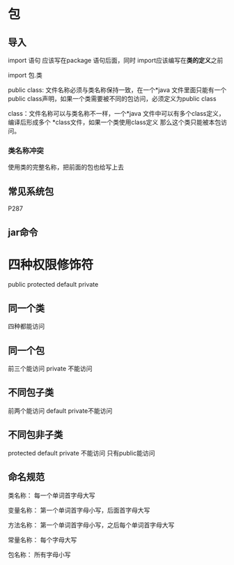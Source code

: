 # 包

## 导入

import 语句 应该写在package 语句后面，同时 import应该编写在**类的定义**之前

import  包.类

public class:   文件名称必须与类名称保持一致，在一个*java 文件里面只能有一个public class声明，如果一个类需要被不同的包访问，必须定义为public class

class：文件名称可以与类名称不一样，一个*java 文件中可以有多个class定义，编译后形成多个     *class文件，如果一个类使用class定义  那么这个类只能被本包访问。

### 类名称冲突

使用类的完整名称，把前面的包也给写上去

## 常见系统包

P287

## jar命令

# 四种权限修饰符

public   protected default private

## 同一个类

四种都能访问

## 同一个包

前三个能访问  private 不能访问

## 不同包子类

前两个能访问  default private不能访问

## 不同包非子类

protected default private 不能访问 只有public能访问

## 命名规范

类名称： 每一个单词首字母大写

变量名称：   第一个单词首字母小写，后面首字母大写

方法名称：  第一个单词首字母小写，之后每个单词首字母大写

常量名称：  每个字母大写

包名称：  所有字母小写
